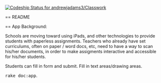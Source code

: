 [ ![Codeship Status for andrewjadams3/Classwork](https://www.codeship.io/projects/eb148f30-05f5-0132-8fe1-4e33fd065d6f/status?branch=master)](https://www.codeship.io/projects/30994)

== README

== App Background:

Schools are moving toward using iPads, and other technologies to provide students with paperless assignments. Teachers who already have set curriculums, often on paper / word docs, etc, need to have a way to scan his/her documents, in order to make assigments interactive and accessible for his/her students. 

Students can fill in form and submit. Fill in text areas/drawing areas.





<tt>rake doc:app</tt>.
